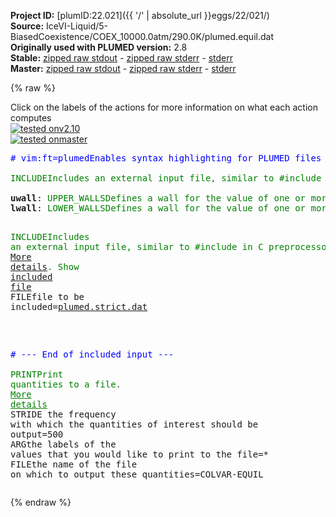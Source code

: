 **Project ID:** [plumID:22.021]({{ '/' | absolute_url }}eggs/22/021/)  
**Source:** IceVI-Liquid/5-BiasedCoexistence/COEX_10000.0atm/290.0K/plumed.equil.dat  
**Originally used with PLUMED version:** 2.8  
**Stable:** [zipped raw stdout](plumed.equil.dat.plumed.stdout.txt.zip) - [zipped raw stderr](plumed.equil.dat.plumed.stderr.txt.zip) - [stderr](plumed.equil.dat.plumed.stderr)  
**Master:** [zipped raw stdout](plumed.equil.dat.plumed_master.stdout.txt.zip) - [zipped raw stderr](plumed.equil.dat.plumed_master.stderr.txt.zip) - [stderr](plumed.equil.dat.plumed_master.stderr)  

{% raw %}
<div class="plumedpreheader">
<div class="headerInfo" id="value_details_data/IceVI-Liquid/5-BiasedCoexistence/COEX_10000.0atm/290.0K/plumed.equil.dat"> Click on the labels of the actions for more information on what each action computes </div>
<div class="containerBadge">
<div class="headerBadge"><a href="plumed.equil.dat.plumed.stderr"><img src="https://img.shields.io/badge/v2.10-passing-green.svg" alt="tested onv2.10" /></a></div>
<div class="headerBadge"><a href="plumed.equil.dat.plumed_master.stderr"><img src="https://img.shields.io/badge/master-passing-green.svg" alt="tested onmaster" /></a></div>
</div>
</div>
<pre class="plumedlisting">
<span class="plumedtooltip" style="color:blue"># vim:ft=plumed<span class="right">Enables syntax highlighting for PLUMED files in vim. See <a href="https://www.plumed.org/doc-master/user-doc/html/vim">here for more details. </a><i></i></span></span>
<br/><span id="data/IceVI-Liquid/5-BiasedCoexistence/COEX_10000.0atm/290.0K/plumed.equil.datplumed.smooth.dat_short"><span class="plumedtooltip" style="color:green">INCLUDE<span class="right">Includes an external input file, similar to #include in C preprocessor. <a href="https://www.plumed.org/doc-master/user-doc/html/INCLUDE">More details</a>. Show <a class="toggler" href='javascript:;' onclick='toggleDisplay("data/IceVI-Liquid/5-BiasedCoexistence/COEX_10000.0atm/290.0K/plumed.equil.datplumed.smooth.dat");'>included file</a><i></i></span></span> <span class="plumedtooltip">FILE<span class="right">file to be included<i></i></span></span>=<a class="toggler" href='javascript:;' onclick='toggleDisplay("data/IceVI-Liquid/5-BiasedCoexistence/COEX_10000.0atm/290.0K/plumed.equil.datplumed.smooth.dat");'>plumed.smooth.dat</a>
</span><span id="data/IceVI-Liquid/5-BiasedCoexistence/COEX_10000.0atm/290.0K/plumed.equil.datplumed.smooth.dat_long" style="display:none;"><span style="color:blue" class="comment"># The command:
</span><span class="toggler" style="color:red" onclick='toggleDisplay("data/IceVI-Liquid/5-BiasedCoexistence/COEX_10000.0atm/290.0K/plumed.equil.datplumed.smooth.dat")'># INCLUDE FILE=plumed.smooth.dat
</span><span style="color:blue" class="comment"># ensures PLUMED loads the contents of the file called plumed.smooth.dat</span>
<span style="color:blue" class="comment"># The contents of this file are shown below (click the red comment to hide them).</span>
<span style="display:none;" id="data/IceVI-Liquid/5-BiasedCoexistence/COEX_10000.0atm/290.0K/plumed.equil.datplumed.smooth.dat">The INCLUDE action with label <b>plumed.smooth.dat</b> calculates something</span><span class="plumedtooltip" style="color:green">ENVIRONMENTSIMILARITY<span class="right">Measure how similar the environment around atoms is to that found in some reference crystal structure. <a href="https://www.plumed.org/doc-master/user-doc/html/ENVIRONMENTSIMILARITY" style="color:green">More details</a><i></i></span></span> ...
 <span class="plumedtooltip">SPECIES<span class="right">this keyword is used for colvars such as coordination number<i></i></span></span>=1-3840:3
 <span class="plumedtooltip">SIGMA<span class="right"> the width to use for the gaussian kernels<i></i></span></span>=0.0575
 <span class="plumedtooltip">CRYSTAL_STRUCTURE<span class="right"> Targeted crystal structure<i></i></span></span>=CUSTOM
 <span class="plumedtooltip">LABEL<span class="right">a label for the action so that its output can be referenced in the input to other actions<i></i></span></span>=<b name="data/IceVI-Liquid/5-BiasedCoexistence/COEX_10000.0atm/290.0K/plumed.equil.datrefcv" onclick='showPath("data/IceVI-Liquid/5-BiasedCoexistence/COEX_10000.0atm/290.0K/plumed.equil.dat","data/IceVI-Liquid/5-BiasedCoexistence/COEX_10000.0atm/290.0K/plumed.equil.datrefcv","data/IceVI-Liquid/5-BiasedCoexistence/COEX_10000.0atm/290.0K/plumed.equil.datrefcv","brown")'>refcv</b>
 <span class="plumedtooltip">REFERENCE_1<span class="right">PDB files with relative distances from central atom<i></i></span></span>=env1.pdb
 <span class="plumedtooltip">REFERENCE_2<span class="right">PDB files with relative distances from central atom<i></i></span></span>=env2.pdb
 <span class="plumedtooltip">REFERENCE_3<span class="right">PDB files with relative distances from central atom<i></i></span></span>=env3.pdb
 <span class="plumedtooltip">REFERENCE_4<span class="right">PDB files with relative distances from central atom<i></i></span></span>=env4.pdb
 <span class="plumedtooltip">REFERENCE_5<span class="right">PDB files with relative distances from central atom<i></i></span></span>=env5.pdb
 <span class="plumedtooltip">REFERENCE_6<span class="right">PDB files with relative distances from central atom<i></i></span></span>=env6.pdb
 <span class="plumedtooltip">REFERENCE_7<span class="right">PDB files with relative distances from central atom<i></i></span></span>=env7.pdb
 <span class="plumedtooltip">REFERENCE_8<span class="right">PDB files with relative distances from central atom<i></i></span></span>=env8.pdb
 <span class="plumedtooltip">REFERENCE_9<span class="right">PDB files with relative distances from central atom<i></i></span></span>=env9.pdb
 <span class="plumedtooltip">REFERENCE_10<span class="right">PDB files with relative distances from central atom<i></i></span></span>=env10.pdb
 <span class="plumedtooltip">MORE_THAN<span class="right">calculate the number of variables that are more than a certain target value. Options for this keyword are explained in the documentation for <a href="https://www.plumed.org/doc-master/user-doc/html/MORE_THAN">MORE_THAN</a>.<i></i></span></span>={CUBIC D_0=0.60 D_MAX=0.85}
 <span class="plumedtooltip">MEAN<span class="right"> calculate the mean of all the quantities<i></i></span></span>
... ENVIRONMENTSIMILARITY
<span style="color:blue"># --- End of included input --- </span></span><br/><span style="display:none;" id="data/IceVI-Liquid/5-BiasedCoexistence/COEX_10000.0atm/290.0K/plumed.equil.datrefcv">The ENVIRONMENTSIMILARITY action with label <b>refcv</b> calculates the following quantities:<table  align="center" frame="void" width="95%" cellpadding="5%"><tr><td width="5%"><b> Quantity </b>  </td><td><b> Description </b> </td></tr><tr><td width="5%">refcv.value</td><td>the environmental similar parameter for each of the input atoms</td></tr><tr><td width="5%">refcv.morethan</td><td>the number of colvars that have a value more than a threshold</td></tr><tr><td width="5%">refcv.mean</td><td>the mean of the colvars</td></tr></table></span><b name="data/IceVI-Liquid/5-BiasedCoexistence/COEX_10000.0atm/290.0K/plumed.equil.datuwall" onclick='showPath("data/IceVI-Liquid/5-BiasedCoexistence/COEX_10000.0atm/290.0K/plumed.equil.dat","data/IceVI-Liquid/5-BiasedCoexistence/COEX_10000.0atm/290.0K/plumed.equil.datuwall","data/IceVI-Liquid/5-BiasedCoexistence/COEX_10000.0atm/290.0K/plumed.equil.datuwall","brown")'>uwall</b>: <span class="plumedtooltip" style="color:green">UPPER_WALLS<span class="right">Defines a wall for the value of one or more collective variables, <a href="https://www.plumed.org/doc-master/user-doc/html/UPPER_WALLS" style="color:green">More details</a><i></i></span></span> <span class="plumedtooltip">ARG<span class="right">the arguments on which the bias is acting<i></i></span></span>=<b name="data/IceVI-Liquid/5-BiasedCoexistence/COEX_10000.0atm/290.0K/plumed.equil.datrefcv">refcv.morethan</b> <span class="plumedtooltip">AT<span class="right">the positions of the wall<i></i></span></span>=710. <span class="plumedtooltip">KAPPA<span class="right">the force constant for the wall<i></i></span></span>=1.0 <span class="plumedtooltip">EXP<span class="right"> the powers for the walls<i></i></span></span>=2 <span class="plumedtooltip">STRIDE<span class="right">the frequency with which the forces due to the bias should be calculated<i></i></span></span>=2
<span style="display:none;" id="data/IceVI-Liquid/5-BiasedCoexistence/COEX_10000.0atm/290.0K/plumed.equil.datuwall">The UPPER_WALLS action with label <b>uwall</b> calculates the following quantities:<table  align="center" frame="void" width="95%" cellpadding="5%"><tr><td width="5%"><b> Quantity </b>  </td><td><b> Description </b> </td></tr><tr><td width="5%">uwall.bias</td><td>the instantaneous value of the bias potential</td></tr><tr><td width="5%">uwall.force2</td><td>the instantaneous value of the squared force due to this bias potential</td></tr></table></span><b name="data/IceVI-Liquid/5-BiasedCoexistence/COEX_10000.0atm/290.0K/plumed.equil.datlwall" onclick='showPath("data/IceVI-Liquid/5-BiasedCoexistence/COEX_10000.0atm/290.0K/plumed.equil.dat","data/IceVI-Liquid/5-BiasedCoexistence/COEX_10000.0atm/290.0K/plumed.equil.datlwall","data/IceVI-Liquid/5-BiasedCoexistence/COEX_10000.0atm/290.0K/plumed.equil.datlwall","brown")'>lwall</b>: <span class="plumedtooltip" style="color:green">LOWER_WALLS<span class="right">Defines a wall for the value of one or more collective variables, <a href="https://www.plumed.org/doc-master/user-doc/html/LOWER_WALLS" style="color:green">More details</a><i></i></span></span> <span class="plumedtooltip">ARG<span class="right">the arguments on which the bias is acting<i></i></span></span>=<b name="data/IceVI-Liquid/5-BiasedCoexistence/COEX_10000.0atm/290.0K/plumed.equil.datrefcv">refcv.morethan</b> <span class="plumedtooltip">AT<span class="right">the positions of the wall<i></i></span></span>=650. <span class="plumedtooltip">KAPPA<span class="right">the force constant for the wall<i></i></span></span>=1.0 <span class="plumedtooltip">EXP<span class="right"> the powers for the walls<i></i></span></span>=2 <span class="plumedtooltip">STRIDE<span class="right">the frequency with which the forces due to the bias should be calculated<i></i></span></span>=2

<span style="display:none;" id="data/IceVI-Liquid/5-BiasedCoexistence/COEX_10000.0atm/290.0K/plumed.equil.datlwall">The LOWER_WALLS action with label <b>lwall</b> calculates the following quantities:<table  align="center" frame="void" width="95%" cellpadding="5%"><tr><td width="5%"><b> Quantity </b>  </td><td><b> Description </b> </td></tr><tr><td width="5%">lwall.bias</td><td>the instantaneous value of the bias potential</td></tr><tr><td width="5%">lwall.force2</td><td>the instantaneous value of the squared force due to this bias potential</td></tr></table></span><span id="data/IceVI-Liquid/5-BiasedCoexistence/COEX_10000.0atm/290.0K/plumed.equil.datplumed.strict.dat_short"><span class="plumedtooltip" style="color:green">INCLUDE<span class="right">Includes an external input file, similar to #include in C preprocessor. <a href="https://www.plumed.org/doc-master/user-doc/html/INCLUDE">More details</a>. Show <a class="toggler" href='javascript:;' onclick='toggleDisplay("data/IceVI-Liquid/5-BiasedCoexistence/COEX_10000.0atm/290.0K/plumed.equil.datplumed.strict.dat");'>included file</a><i></i></span></span> <span class="plumedtooltip">FILE<span class="right">file to be included<i></i></span></span>=<a class="toggler" href='javascript:;' onclick='toggleDisplay("data/IceVI-Liquid/5-BiasedCoexistence/COEX_10000.0atm/290.0K/plumed.equil.datplumed.strict.dat");'>plumed.strict.dat</a>
</span><span id="data/IceVI-Liquid/5-BiasedCoexistence/COEX_10000.0atm/290.0K/plumed.equil.datplumed.strict.dat_long" style="display:none;"><span style="color:blue" class="comment"># The command:
</span><span class="toggler" style="color:red" onclick='toggleDisplay("data/IceVI-Liquid/5-BiasedCoexistence/COEX_10000.0atm/290.0K/plumed.equil.datplumed.strict.dat")'># INCLUDE FILE=plumed.strict.dat
</span><span style="color:blue" class="comment"># ensures PLUMED loads the contents of the file called plumed.strict.dat</span>
<span style="color:blue" class="comment"># The contents of this file are shown below (click the red comment to hide them).</span>
<br/><span style="color:blue" class="comment"># Strict counting of molecules</span>
<span style="display:none;" id="data/IceVI-Liquid/5-BiasedCoexistence/COEX_10000.0atm/290.0K/plumed.equil.datplumed.strict.dat">The INCLUDE action with label <b>plumed.strict.dat</b> calculates something</span><span class="plumedtooltip" style="color:green">ENVIRONMENTSIMILARITY<span class="right">Measure how similar the environment around atoms is to that found in some reference crystal structure. <a href="https://www.plumed.org/doc-master/user-doc/html/ENVIRONMENTSIMILARITY" style="color:green">More details</a><i></i></span></span> ...
 <span class="plumedtooltip">SPECIES<span class="right">this keyword is used for colvars such as coordination number<i></i></span></span>=1-3840:3
 <span class="plumedtooltip">SIGMA<span class="right"> the width to use for the gaussian kernels<i></i></span></span>=0.0575
 <span class="plumedtooltip">CRYSTAL_STRUCTURE<span class="right"> Targeted crystal structure<i></i></span></span>=CUSTOM
 <span class="plumedtooltip">LABEL<span class="right">a label for the action so that its output can be referenced in the input to other actions<i></i></span></span>=<b name="data/IceVI-Liquid/5-BiasedCoexistence/COEX_10000.0atm/290.0K/plumed.equil.datrefcv2" onclick='showPath("data/IceVI-Liquid/5-BiasedCoexistence/COEX_10000.0atm/290.0K/plumed.equil.dat","data/IceVI-Liquid/5-BiasedCoexistence/COEX_10000.0atm/290.0K/plumed.equil.datrefcv2","data/IceVI-Liquid/5-BiasedCoexistence/COEX_10000.0atm/290.0K/plumed.equil.datrefcv2","brown")'>refcv2</b>
 <span class="plumedtooltip">REFERENCE_1<span class="right">PDB files with relative distances from central atom<i></i></span></span>=env1.pdb
 <span class="plumedtooltip">REFERENCE_2<span class="right">PDB files with relative distances from central atom<i></i></span></span>=env2.pdb
 <span class="plumedtooltip">REFERENCE_3<span class="right">PDB files with relative distances from central atom<i></i></span></span>=env3.pdb
 <span class="plumedtooltip">REFERENCE_4<span class="right">PDB files with relative distances from central atom<i></i></span></span>=env4.pdb
 <span class="plumedtooltip">REFERENCE_5<span class="right">PDB files with relative distances from central atom<i></i></span></span>=env5.pdb
 <span class="plumedtooltip">REFERENCE_6<span class="right">PDB files with relative distances from central atom<i></i></span></span>=env6.pdb
 <span class="plumedtooltip">REFERENCE_7<span class="right">PDB files with relative distances from central atom<i></i></span></span>=env7.pdb
 <span class="plumedtooltip">REFERENCE_8<span class="right">PDB files with relative distances from central atom<i></i></span></span>=env8.pdb
 <span class="plumedtooltip">REFERENCE_9<span class="right">PDB files with relative distances from central atom<i></i></span></span>=env9.pdb
 <span class="plumedtooltip">REFERENCE_10<span class="right">PDB files with relative distances from central atom<i></i></span></span>=env10.pdb
 <span class="plumedtooltip">MORE_THAN<span class="right">calculate the number of variables that are more than a certain target value. Options for this keyword are explained in the documentation for <a href="https://www.plumed.org/doc-master/user-doc/html/MORE_THAN">MORE_THAN</a>.<i></i></span></span>={CUBIC D_0=0.730000 D_MAX=0.730001}
 <span class="plumedtooltip">MEAN<span class="right"> calculate the mean of all the quantities<i></i></span></span>
... ENVIRONMENTSIMILARITY



<br/><span style="color:blue"># --- End of included input --- </span></span><br/><span style="display:none;" id="data/IceVI-Liquid/5-BiasedCoexistence/COEX_10000.0atm/290.0K/plumed.equil.datrefcv2">The ENVIRONMENTSIMILARITY action with label <b>refcv2</b> calculates the following quantities:<table  align="center" frame="void" width="95%" cellpadding="5%"><tr><td width="5%"><b> Quantity </b>  </td><td><b> Description </b> </td></tr><tr><td width="5%">refcv2.value</td><td>the environmental similar parameter for each of the input atoms</td></tr><tr><td width="5%">refcv2.morethan</td><td>the number of colvars that have a value more than a threshold</td></tr><tr><td width="5%">refcv2.mean</td><td>the mean of the colvars</td></tr></table></span><span class="plumedtooltip" style="color:green">PRINT<span class="right">Print quantities to a file. <a href="https://www.plumed.org/doc-master/user-doc/html/PRINT" style="color:green">More details</a><i></i></span></span> <span class="plumedtooltip">STRIDE<span class="right"> the frequency with which the quantities of interest should be output<i></i></span></span>=500  <span class="plumedtooltip">ARG<span class="right">the labels of the values that you would like to print to the file<i></i></span></span>=* <span class="plumedtooltip">FILE<span class="right">the name of the file on which to output these quantities<i></i></span></span>=COLVAR-EQUIL
</pre>
{% endraw %}
